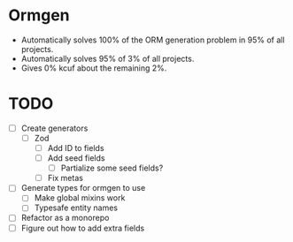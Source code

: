 # Ormgen

-   Automatically solves 100% of the ORM generation problem in 95% of all projects.
-   Automatically solves 95% of 3% of all projects.
-   Gives 0% kcuf about the remaining 2%.

# TODO

-   [ ] Create generators
    -   [ ] Zod
        -   [ ] Add ID to fields
        -   [ ] Add seed fields
            -   [ ] Partialize some seed fields?
        -   [ ] Fix metas
-   [ ] Generate types for ormgen to use
    -   [ ] Make global mixins work
    -   [ ] Typesafe entity names
-   [ ] Refactor as a monorepo
-   [ ] Figure out how to add extra fields
